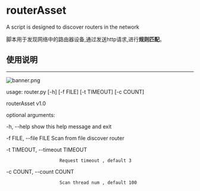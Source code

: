 # routerAsset
A script is designed to discover routers in the network

脚本用于发现网络中的路由器设备,通过发送http请求,进行**规则匹配**。

## 使用说明
- - -
![banner.png](https://github.com/Xyntax/POC-T/blob/2.0/doc/banner.png)

usage: router.py [-h] [-f FILE] [-t TIMEOUT] [-c COUNT]

routerAsset v1.0

optional arguments:  

  -h, --help            show this help message and exit 
 
  -f FILE, --file FILE  Scan from file discover router  

  -t TIMEOUT, --timeout TIMEOUT  

                        Request timeout , default 3  

  -c COUNT, --count COUNT  

                        Scan thread num , default 100  





